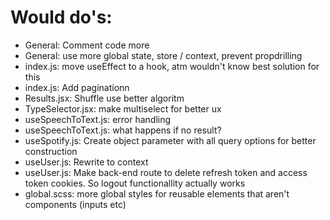 # Would do's:

- General: Comment code more
- General: use more global state, store / context, prevent propdrilling
- index.js: move useEffect to a hook, atm wouldn't know best solution for this
- index.js: Add paginationn
- Results.jsx: Shuffle use better algoritm
- TypeSelector.jsx: make multiselect for better ux
- useSpeechToText.js: error handling
- useSpeechToText.js: what happens if no result?
- useSpotify.js: Create object parameter with all query options for better construction
- useUser.js: Rewrite to context
- useUser.js: Make back-end route to delete refresh token and access token cookies. So logout functionallity actually works
- global.scss: more global styles for reusable elements that aren't components (inputs etc)

